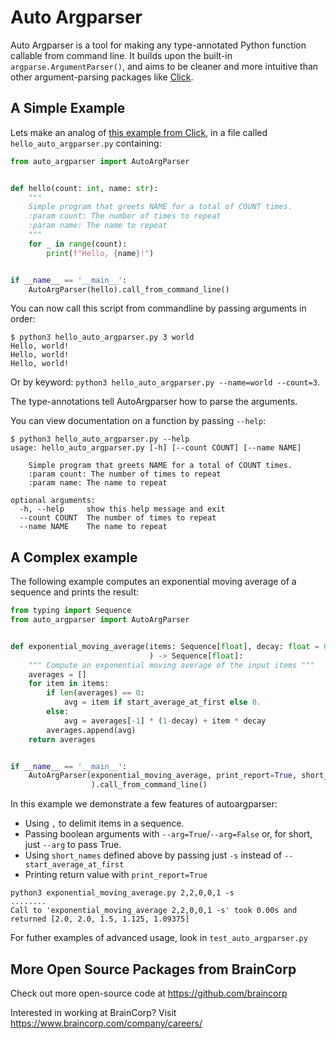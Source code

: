 

# Auto Argparser

Auto Argparser is a tool for making any type-annotated Python function callable from command line.  It builds upon the built-in `argparse.ArgumentParser()`, and aims to be cleaner and more intuitive than other argument-parsing packages like [Click](https://github.com/pallets/click).

## A Simple Example

Lets make an analog of [this example from Click](https://github.com/pallets/click/blob/main/README.rst#a-simple-example), in a file called `hello_auto_argparser.py` containing:

```python
from auto_argparser import AutoArgParser


def hello(count: int, name: str):
    """
    Simple program that greets NAME for a total of COUNT times.
    :param count: The number of times to repeat 
    :param name: The name to repeat
    """
    for _ in range(count):
        print(f"Hello, {name}!")


if __name__ == '__main__':
    AutoArgParser(hello).call_from_command_line()
```

You can now call this script from commandline by passing arguments in order:

```text
$ python3 hello_auto_argparser.py 3 world
Hello, world!
Hello, world!
Hello, world!
```

Or by keyword: `python3 hello_auto_argparser.py --name=world --count=3`.

The type-annotations tell AutoArgparser how to parse the arguments.

You can view documentation on a function by passing `--help`: 

```text
$ python3 hello_auto_argparser.py --help
usage: hello_auto_argparser.py [-h] [--count COUNT] [--name NAME]

    Simple program that greets NAME for a total of COUNT times.
    :param count: The number of times to repeat
    :param name: The name to repeat

optional arguments:
  -h, --help     show this help message and exit
  --count COUNT  The number of times to repeat
  --name NAME    The name to repeat

```

## A Complex example

The following example computes an exponential moving average of a sequence and prints the result: 

```python 
from typing import Sequence
from auto_argparser import AutoArgParser


def exponential_moving_average(items: Sequence[float], decay: float = 0.25, start_average_at_first: bool = False
                               ) -> Sequence[float]:
    """ Compute an exponential moving average of the input items """
    averages = []
    for item in items:
        if len(averages) == 0:
            avg = item if start_average_at_first else 0.
        else:
            avg = averages[-1] * (1-decay) + item * decay
        averages.append(avg)
    return averages


if __name__ == '__main__':
    AutoArgParser(exponential_moving_average, print_report=True, short_names=dict(start_average_at_first='s')
                  ).call_from_command_line()
```
In this example we demonstrate a few features of autoargparser: 
- Using `,` to delimit items in a sequence.
- Passing boolean arguments with `--arg=True`/`--arg=False` or, for short, just `--arg` to pass True. 
- Using `short_names` defined above by passing just `-s` instead of `--start_average_at_first`
- Printing return value with `print_report=True`

```text
python3 exponential_moving_average.py 2,2,0,0,1 -s
........
Call to 'exponential_moving_average 2,2,0,0,1 -s' took 0.00s and returned [2.0, 2.0, 1.5, 1.125, 1.09375]
```

For futher examples of advanced usage, look in `test_auto_argparser.py`


## More Open Source Packages from BrainCorp

Check out more open-source code at https://github.com/braincorp

Interested in working at BrainCorp?  Visit https://www.braincorp.com/company/careers/ 